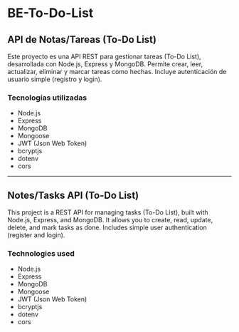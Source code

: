 
# BE-To-Do-List

## API de Notas/Tareas (To-Do List)

Este proyecto es una API REST para gestionar tareas (To-Do List), desarrollada con Node.js, Express y MongoDB. Permite crear, leer, actualizar, eliminar y marcar tareas como hechas. Incluye autenticación de usuario simple (registro y login).

### Tecnologías utilizadas
- Node.js
- Express
- MongoDB
- Mongoose
- JWT (Json Web Token)
- bcryptjs
- dotenv
- cors

---

## Notes/Tasks API (To-Do List)

This project is a REST API for managing tasks (To-Do List), built with Node.js, Express, and MongoDB. It allows you to create, read, update, delete, and mark tasks as done. Includes simple user authentication (register and login).

### Technologies used
- Node.js
- Express
- MongoDB
- Mongoose
- JWT (Json Web Token)
- bcryptjs
- dotenv
- cors
